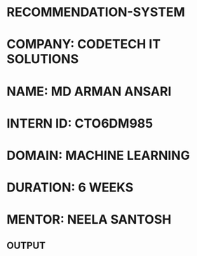 # RECOMMENDATION-SYSTEM
# COMPANY: CODETECH IT SOLUTIONS
# NAME: MD ARMAN ANSARI
# INTERN ID: CTO6DM985
# DOMAIN: MACHINE LEARNING
# DURATION: 6 WEEKS
# MENTOR: NEELA SANTOSH


## OUTPUT

